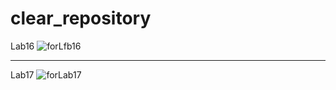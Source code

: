 # clear_repository
Lab16
![forLfb16](https://github.com/DjonniStorm/clear_repository/assets/48327702/48b39999-c1fd-48f0-92c6-6071636d95c7) 

___________________________________________________________________________________________________________________


Lab17
![forLab17](https://github.com/DjonniStorm/clear_repository/assets/48327702/3ed9f9d8-6a5d-40a0-afff-cb3e0e4805bd)
